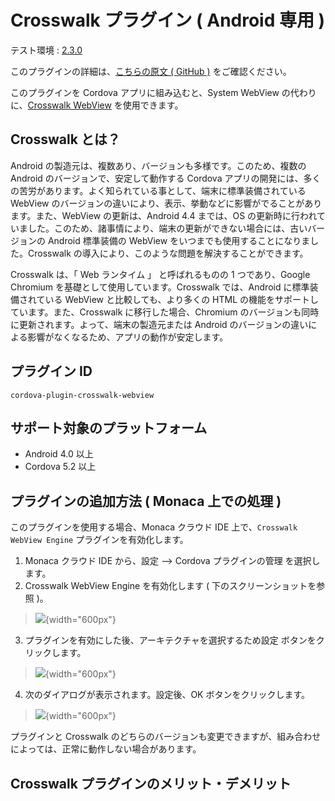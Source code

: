 Crosswalk プラグイン ( Android 専用 )
=====================================

テスト環境 :
[2.3.0](https://github.com/crosswalk-project/cordova-plugin-crosswalk-webview/releases/tag/2.3.0)

<div class="admonition note">

このプラグインの詳細は、[こちらの原文 ( GitHub
)](https://github.com/crosswalk-project/cordova-plugin-crosswalk-webview)
をご確認ください。

</div>

このプラグインを Cordova アプリに組み込むと、System WebView
の代わりに、[Crosswalk WebView](https://crosswalk-project.org/)
を使用できます。

Crosswalk とは？
----------------

Android の製造元は、複数あり、バージョンも多様です。このため、複数の
Android のバージョンで、安定して動作する Cordova
アプリの開発には、多くの苦労があります。よく知られている事として、端末に標準装備されている
WebView
のバージョンの違いにより、表示、挙動などに影響がでることがあります。また、WebView
の更新は、Android 4.4 までは、OS
の更新時に行われていました。このため、諸事情により、端末の更新ができない場合には、古いバージョンの
Android 標準装備の WebView
をいつまでも使用することになりました。Crosswalk
の導入により、このような問題を解決することができます。

Crosswalk は、「 Web ランタイム 」 と呼ばれるものの 1 つであり、Google
Chromium を基礎として使用しています。Crosswalk では、Android
に標準装備されている WebView と比較しても、より多くの HTML
の機能をサポートしています。また、Crosswalk に移行した場合、Chromium
のバージョンも同時に更新されます。よって、端末の製造元または Android
のバージョンの違いによる影響がなくなるため、アプリの動作が安定します。

プラグイン ID
-------------

    cordova-plugin-crosswalk-webview

サポート対象のプラットフォーム
------------------------------

-   Android 4.0 以上
-   Cordova 5.2 以上

プラグインの追加方法 ( Monaca 上での処理 )
------------------------------------------

このプラグインを使用する場合、Monaca クラウド IDE
上で、`Crosswalk WebView Engine` プラグインを有効化します。

1.  Monaca クラウド IDE から、設定 --&gt; Cordova プラグインの管理
    を選択します。
2.  Crosswalk WebView Engine を有効化します (
    下のスクリーンショットを参照 )。

> ![](../images/crosswalk/1.png){width="600px"}

3.  プラグインを有効にした後、アーキテクチャを選択するため設定
    ボタンをクリックします。

> ![](../images/crosswalk/2.png){width="600px"}

4.  次のダイアログが表示されます。設定後、OK ボタンをクリックします。

> ![](../images/crosswalk/3.png){width="600px"}

<div class="admonition note">

プラグインと Crosswalk
のどちらのバージョンも変更できますが、組み合わせによっては、正常に動作しない場合があります。

</div>

Crosswalk プラグインのメリット・デメリット
------------------------------------------
